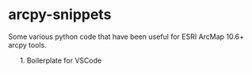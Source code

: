# arcpy-snippets
Some various python code that have been useful for ESRI ArcMap 10.6+ arcpy tools.

<ul>1. Boilerplate for VSCode</ul>


